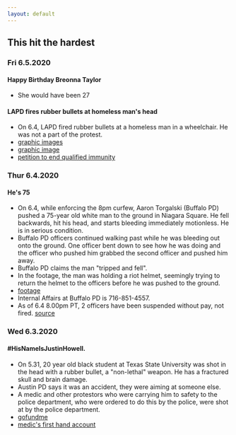 ```yaml
---
layout: default
---
```


## This hit the hardest

### Fri 6.5.2020
#### Happy Birthday Breonna Taylor
* She would have been 27

#### LAPD fires rubber bullets at homeless man's head
* On 6.4, LAPD fired rubber bullets at a homeless man in a wheelchair. He was not a part of the protest.
* [graphic images](https://www.reddit.com/r/Bad_Cop_No_Donut/comments/gx2iyc/lapd_shoots_less_than_lethal_rounds_directly_at/)
* [graphic image](https://i.redd.it/q6gzqnqdj2351.jpg)
* [petition to end qualified immunity](https://www.change.org/p/united-states-supreme-court-end-qualified-immunity-0f4e3cca-05e8-4bc7-a77a-180fd42c847b)

### Thur 6.4.2020
#### He's 75
* On 6.4, while enforcing the 8pm curfew, Aaron Torgalski (Buffalo PD) pushed a 75-year old white man to the ground in Niagara Square. He fell backwards, hit his head, and starts bleeding immediately motionless. He is in serious condition.
* Buffalo PD officers continued walking past while he was bleeding out onto the ground. One officer bent down to see how he was doing and the officer who pushed him grabbed the second officer and pushed him away.
* Buffalo PD claims the man "tripped and fell".
* In the footage, the man was holding a riot helmet, seemingly trying to return the helmet to the officers before he was pushed to the ground.
* [footage](https://twitter.com/JordanUhl/status/1268717966532792325?s=20)
* Internal Affairs at Buffalo PD is 716-851-4557.
* As of 6.4 8.00pm PT, 2 officers have been suspended without pay, not fired. [source](https://www.buzzfeednews.com/article/salvadorhernandez/buffalo-police-video-man-pushed)

### Wed 6.3.2020
#### #HisNameIsJustinHowell.
* On 5.31, 20 year old black student at Texas State University was shot in the head with a rubber bullet, a "non-lethal" weapon. He has a fractured skull and brain damage.
* Austin PD says it was an accident, they were aiming at someone else.
* A medic and other protestors who were carrying him to safety to the police department, who were ordered to do this by the police, were shot at by the police department.
* [gofundme](https://www.gofundme.com/f/health-justice-and-recovery-for-justin-howell)
* [medic's first hand account](https://twitter.com/YourAnonCentral/status/1268446368772677638?s=20)

